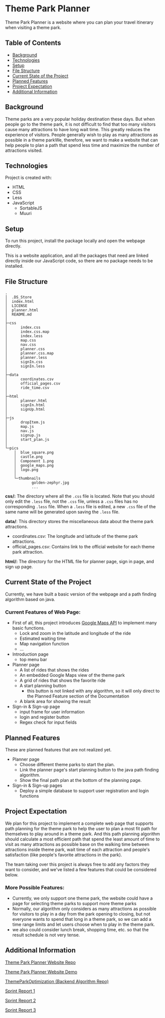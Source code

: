 # Theme Park Planner

Theme Park Planner is a website where you can plan your travel itinerary when visiting a theme park.

## Table of Contents

* [Background](#background)
* [Technologies](#technologies)
* [Setup](#setup)
* [File Structure](#file-Structure)
* [Current State of the Project](#current-state-of-the-project)
* [Planned Features](#planned-features)
* [Project Expectation](#project-expectation)
* [Additional Information](#additional-information)

## Background

Theme parks are a very popular holiday destination these days. But when people go to the theme park, it is not difficult to find that too many visitors cause many attractions to have long wait time. This greatly reduces the experience of visitors. People generally wish to play as many attractions as possible in a theme parkWe, therefore, we want to make a website that can help people to plan a path that spend less time and maximize the number of attractions visited.

## Technologies

Project is created with:

- HTML
- CSS
- Less
- JavaScript
    - SortableJS
    - Muuri
	

## Setup

To run this project, install the package locally and open the webpage directly.

This is a website application, and all the packages that need are linked directly inside our JavaScript code, so there are no package needs to be installed.

## File Structure

```text
.                                   
│  .DS_Store                          
│  index.html                         
│  LICENSE                            
│  planner.html                       
│  README.md                                      
│                                     
├─css
│      index.css
│      index.css.map
│      index.less
│      map.css
│      nav.css
│      planner.css
│      planner.css.map
│      planner.less
│      signIn.css
│      signIn.less
│
├─data
│      coordinates.csv
│      official_pages.csv
│      ride_time.csv
│
├─html
│      planner.html
│      signIn.html
│      signUp.html
│
├─js
│      dropItem.js
│      map.js
│      nav.js
│      signup.js
│      start_plan.js
│
└─pics
    │  blue_square.png
    │  castle.png
    │  Component 1.png
    │  google_maps.png
    │  logo.png
    │
    └─thumbnails
            golden-zephyr.jpg
            ...

```

**css/:** The directory where all the `.css` file is located. Note that you should only edit the `.less` file, not the `.css`
file, unless a `.css` files has no corresponding `.less` file. When a `.less` file is edited, a new `.css` file of the same name
will be generated upon saving the `.less` file.

**data/**: This directory stores the miscellaneous data about the theme park attractions.
  - coordinates.csv: The longitude and latitude of the theme park attractions.
  - official_pages.csv: Contains link to the official website for each theme park attraction.

**html/:** The directory for the HTML file for planner page, sign in page, and sign up page.

## Current State of the Project

Currently, we have built a basic version of the webpage and a path finding algorithm based on java.

### Current Features of Web Page:

- First of all, this project introduces [Google Maps API](https://developers.google.com/maps/documentation) to implement many basic functions.
    - Lock and zoom in the latitude and longitude of the ride
    - Estimated waiting time
    - Map navigation function
    - ...
- Introduction page
    - top menu bar
- Planner page
    - A list of rides that shows the rides
    - An embedded Google Maps view of the theme park
    - A grid of rides that shows the favorite ride
    - A start planning button
        - this button is not linked with any algorithm, so it will only direct to the Planned Feature section of the Documentation
    - A blank area for showing the result
- Sign-in & Sign-up page
    - input frame for user information
    - login and register button
    - Regex check for input fields

## Planned Features

These are planned features that are not realized yet.
- Planner page
    - Choose different theme parks to start the plan.
    - Link the planner page's start planning button to the java path finding algorithm.
    - Show the final path plan at the bottom of the planning page.
- Sign-in & Sign-up pages
    - Deploy a simple database to support user registration and login functions

## Project Expectation

We plan for this project to implement a complete web page that supports path planning for the theme park to help the user to plan a most fit path for themselves to play around in a theme park. And this path planning algorithm should calculate a most efficient path that spend the least amount of time to visit as many attractions as possible base on the walking time between attractions inside theme park, wait time of each attraction and people's satisfaction (like people's favorite attractions in the park).

The team taking over this project is always free to add any factors they want to consider, and we've listed a few features that could be considered below.
### More Possible Features:
- Currently, we only support one theme park, the website could have a page for selecting theme parks to support more theme parks
- Normally, our algorithm only considers as many attractions as possible for visitors to play in a day from the park opening to closing, but not everyone wants to spend that long in a theme park, so we can add a time range limits and let users choose when to play in the theme park.
- we also could consider lunch break, shopping time, etc. so that the result schedule is not very tense.


## Additional Information

[Theme Park Planner Website Repo](https://github.com/RyanLiu2015/theme-park-planner)

[Theme Park Planner Website Demo](https://ryanliu2015.github.io/theme-park-planner/)

[ThemeParkOptimization (Backend Algorithm Repo)](https://github.com/gabrieldamotta/ThemeParkOptimization)

[Sprint Report 1](https://docs.google.com/document/d/1FenCx4UJEoytXLPMLJIsms-n5jz_mVhPRhcTN2iXSBQ/edit?usp=sharing)

[Sprint Report 2](https://docs.google.com/document/d/1LhulByOiTFEF6lzEY3AnQx7TR2efVtl2glJYrjZN6xk/edit?usp=sharing)

[Sprint Report 3](https://docs.google.com/document/d/1ywo-iODJaAFMimAEiowbcJiIxUfu_N6p2_qy4G9ZlDs/edit?usp=sharing)

